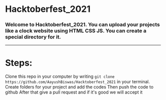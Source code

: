 # Hacktoberfest_2021
### Welcome to Hacktoberfest_2021. You can upload your projects like a clock website using HTML CSS JS. You can create a special directory for it.

<hr>

# Steps:
 Clone this repo in your computer by writing ``` git clone https://github.com/AayushBiswas/Hacktoberfest_2021 ``` in your terminal. 
 Create folders for your project and add the codes
 Then push the code to github
 After that give a pull request and if it's good we will accept it
 
